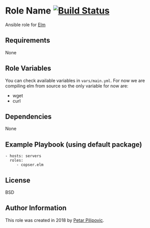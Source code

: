 Role Name [![Build Status](https://travis-ci.org/Copser/elm-ansible-role.svg?branch=develop)](https://travis-ci.org/Copser/elm-ansible-role)
=========

Ansible role for [Elm](https://elm-lang.org/) 

Requirements
------------

None

Role Variables
--------------

You can check available variables in `vars/main.yml`. For now we are compiling elm from source so the only
variable for now are:

- wget
- curl

Dependencies
------------

None

Example Playbook (using default package)
----------------

    - hosts: servers
      roles:
         - copser.elm

License
-------

BSD

Author Information
------------------

This role was created in 2018 by [Petar Pilipovic](https://twitter.com/Coopsess).

